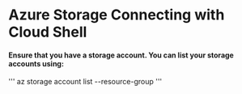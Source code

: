 # Azure Storage Connecting with Cloud Shell

#### Ensure that you have a storage account. You can list your storage accounts using:

'''
az storage account list --resource-group <your-resource-group>
'''
